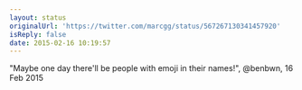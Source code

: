 ```yaml
---
layout: status
originalUrl: 'https://twitter.com/marcgg/status/567267130341457920'
isReply: false
date: 2015-02-16 10:19:57
---
```


"Maybe one day there'll be people with emoji in their names!", @benbwn, 16 Feb 2015
